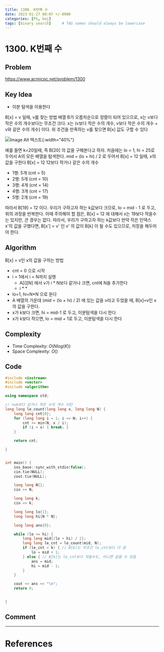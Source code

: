 ```yaml
---
title: 1300. K번째 수
date: 2023-01-27 08:07 +/-0900
categories: [PS, boj]
tags: [binary search]     # TAG names should always be lowercase
---
```


# 1300. K번째 수

## Problem
https://www.acmicpc.net/problem/1300

## Key Idea
- 이분 탐색을 이용한다

B\[x\] = v 일때, v를 찾는 방법
배열 B가 오름차순으로 정렬이 되어 있으므로, x는 v보다 작은 수의 개수보다는 무조건 크다.
x는 \(v보다 작은 수의 개수, v보다 작은 수의 개수 + v와 같은 수의 개수\] 이다.
위 조건을 만족하는 v를 찾으면 B\[x\] 값도 구할 수 있다

![Image Alt 텍스트]({{site.url}}/assets/img/postimg/boj1300_arr.png){:width="40%"}

예를 들면 k=20일때, 즉 B\[20\] 의 값을 구해본다고 하자. 처음에는 lo = 1, hi = 25로 두어서 A의 모든 배열을 탐색한다. mid = (lo + hi) / 2 로 두어서 B\[x\] = 12 일때, x의 값을 구한다
B\[x\] = 12
12보다 작거나 같은 수의 개수
- 1행: 5개 (cnt = 5)
- 2행: 5개 (cnt = 10)
- 3행: 4개 (cnt = 14)
- 4행: 3개 (cnt = 17)
- 5행: 2개 (cnt = 19)

따라서 B\[19\] = 12 이다. 우리가 구하고자 하는 k값보다 크므로, lo = mid - 1 로 두고, 위의 과정을 반복한다. 이때 주의해야 할 점은, B\[x\] = 12 에 대해서 x는 19보다 작을수는 있지만, 큰 경우는 없다. 따라서, 우리가 구하고자 하는 k값보다 만약 작은 인덱스 x'의 값을 구했다면, B\[x'\] = v' 인 v' 의 값이 B\[k\] 이 될 수도 있으므로, 저장을 해두어야 한다. 


## Algorithm

B\[x\] = v인 x의 값을 구하는 방법
- cnt = 0 으로 시작
- i = 1에서 i = N까지 실행
	- A\[i\]\[N\] 에서 v가 i \* N보다 같거나 크면, cnt에 N을 추가한다
	- i * *
- lo=1, hi=N\*N 으로 둔다
- A 배열의 가운데 (mid = (lo + hi) / 2) 에 있는 값을 v라고 두었을 때, B\[x\]=v인 x의 값을 구한다. 
- x가 k보다 크면, hi = mid-1 로 두고, 이분탐색을 다시 한다
- x가 k보다 작으면, lo = mid + 1로 두고, 이분탐색을 다시 한다


## Complexity
- Time Complexity: $O(N log(K))$
- Space Complexity:  $O()$

## Code
```c++
#include <iostream>
#include <vector>
#include <algorithm>

using namespace std;

// num보다 같거나 작은 수의 개수 리턴
long long le_count(long long x, long long N) {
    long long cnt{0};
    for (long long i = 1; i <= N; i++) {
        cnt += min(N, x / i);
        if (i > x) { break; }
    }

    return cnt;

}


int main() {
    ios_base::sync_with_stdio(false);
    cin.tie(NULL);
    cout.tie(NULL);

    long long N{};
    cin >> N;

    long long k;
    cin >> k;

    long long lo{1};
    long long hi{N * N};

    long long ans{0};

    while (lo <= hi) {
        long long mid{(lo + hi) / 2};
        long long le_cnt = le_count(mid, N);
        if (le_cnt < k) { // B[k]는 무조건 le_cnt보다 더 큼
            lo = mid + 1;
        } else { // B[k]는 le_cnt보다 작을수도, 아니면 같을 수 있음
            ans = mid;
            hi = mid - 1;
        }
    }

    cout << ans << "\n";
    return 0;
    

}

```

## Comment






---
# References